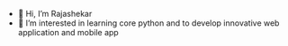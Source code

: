 - 👋 Hi, I’m Rajashekar
- 👀 I’m interested in learning core python and to develop innovative web application and mobile app
